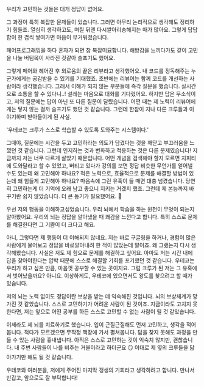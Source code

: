 우리가 고민하는 것들은 대개 정답이 없어요.

그 과정이 특히 복잡한 문제들이 있습니다. 그러면 아무리 논리적으로 생각해도 정리하기 힘들죠.
열심히 생각하고도, 며칠 뒤엔 다시쌀아리송해지는 때가 많아요.
그렇게 답답함이 한 겹씩 쌓여가면 마음이 무거워졌습니다.

페어프로그래밍을 하다 혼자가 되면 참 복잡미묘합니다.
해방감을 느끼다가도 같이 고민을 나눌 버팀목이 사라진 것같아 슬프기도 했어요.

그렇게 페어와 헤어진 후 외로움의 끝은 리뷰라고 생각했어요.
내 코드를 정독해주는 누군가에게는 공감받을 수 있기를 기대했죠.
초반에는 리뷰어는 함께 코드를 개선하는 사람이라 생각했습니다.
그래서 이해가 되지 않는 부분들에 즉각 질문을 했습니다.
실시간으로 소통을 할 수 있다니..! 설레는 마음으로 대화를 기다렸어요.
하지만 답은 무소식이고, 저의 질문에는 답이 아닌 또 다른 질문이 달렸습니다.
어떤 때는 제 노력이 리뷰어에게는 닿지 않는 걸까 슬프기도 했던 것 같습니다.
그런데 한참이 지나 다른 크루들과 이야기하며 받아들이게 된 사실.

'우테코는 크루가 스스로 학습할 수 있도록 도와주는 시스템이다.'

그때야, 질문에는 시간을 두고 고민하라는 의도가 담겼다는 것을 깨닫고 부끄러움을 느꼈던 것 같습니다. 그런데 인지하는 것과 변화하고 적응하는 것은 다른 문제였습니다!
지금까지 저는 너무 다르게 살았기 때문입니다. 어떤 개념을 검색해야 할지 모르면 지피티에 도와달라고 할 수 있었고, 버티고 있다가 강의를 보면 정답 비슷한 무언가를 얻어낼 수도 있는데 왜 고민해야 하나요?
적은 노력으로, 효율적으로 문제를 해결할 방법이 있는데 왜 힘들게 고민해야 하나요? 마음속에 그런 유혹이 들 때면 대충 넘겼습니다. 당연히 고민하는게 더 기억에 오래 남고 좋으니 지키는 거겠지 했죠.
그런데 제 본능까지 바꾸기란 쉽지 않았습니다.
더 큰 동기가 필요했어요. 🫠

우선 저의 행동을 이해하고싶었습니다.
우리 뇌에서 학습을 하는 원천이 무엇이 되는지 알아봤어요.
우리의 뇌는 정답을 알아냈을 때 쾌감을 느낀다고 합니다. 특히 스스로 문제를 해결한다면 그 기쁨이 더 크다고 해요.

아니, 그렇다면 제 행동이 더 이해되지 않네요. 저는 바로 구글링을 하거나, 경험이 많은 사람에게 물어보고 정답을 바로알아내려 한 적이 많았는데 말이죠.
왜 그랬는지 다시 생각해봤습니다. 사실은 저도 제 힘으로 문제를 해결하고 싶어요. 
아마도 저는 시간 내에 답을 찾아야한다는 압박 때문에 스스로 해결할 기회를 포기했던 것 같습니다.
우테코는 우리가 하고 싶은 만큼, 마음껏 공부할 수 있는 곳이지요. 그럼 크루가 된 저는 그 유혹에서 벗어났을까요?
아니요. 이상하게도, 우테코에 있으면서도 왕도를 찾으려고 할 때가 있습니다.

저의 뇌는 노력 없이도 정답이란 보상을 받는 데 익숙해진 것입니다.
뇌의 보상체계가 망가진 것 같았습니다. 스스로 고민하기가 어려운 사람이 된 것이죠.
지금이라도 고치지 못한다면, 저는 앞으로 어떤 공부를 하든 스스로 고민할 수 없는 사람이 될 것 같았습니다. 

이제라도 제 뇌를 치료하기로 했습니다. 입이 근질근질해도 먼저 고민하고, 생각을 적어봅니다.
적다가 모르겠으면 무작정 책장에 가서 펼쳐봅니다.
답을 찾지 못해도 과정을 만들 수 있는 사람을 흉내냅니다. 아직은 스스로 고민하는 것이 익숙치 않지만, 괜찮습니다.
내 주변 사람들이 나를 비추는 거울이라고 하더군요 🪞
이대로 제 옆의 크루들을 닮아가기만 해도 될 것 같습니다.

우테코와 여러분을, 저에게 주어진 마지막 갱생의 기회라고 생각하려고 합니다.
만나서 반갑고, 앞으로도 잘 부탁합니다!

